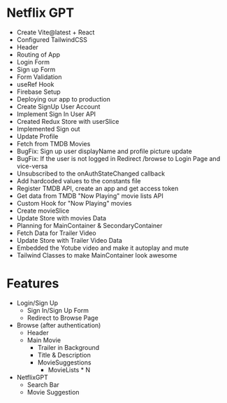 # Netflix GPT

- Create Vite@latest + React
- Configured TailwindCSS
- Header
- Routing of App
- Login Form
- Sign up Form
- Form Validation
- useRef Hook
- Firebase Setup
- Deploying our app to production
- Create SignUp User Account
- Implement Sign In User API
- Created Redux Store with userSlice
- Implemented Sign out
- Update Profile
- Fetch from TMDB Movies
- BugFix: Sign up user displayName and profile picture update
- BugFix: If the user is not logged in Redirect /browse to Login Page and vice-versa
- Unsubscribed to the onAuthStateChanged callback
- Add hardcoded values to the constants file
- Register TMDB API, create an app and get access token
- Get data from TMDB "Now Playing" movie lists API
- Custom Hook for "Now Playing" movies
- Create movieSlice
- Update Store with movies Data
- Planning for MainContainer & SecondaryContainer
- Fetch Data for Trailer Video
- Update Store with Trailer Video Data
- Embedded the Yotube video and make it autoplay and mute
- Tailwind Classes to make MainContainer look awesome

# Features

- Login/Sign Up
  - Sign In/Sign Up Form
  - Redirect to Browse Page
- Browse (after authentication)
  - Header
  - Main Movie
    - Trailer in Background
    - Title & Description
    - MovieSuggestions
      - MovieLists \* N
- NetflixGPT
  - Search Bar
  - Movie Suggestion

